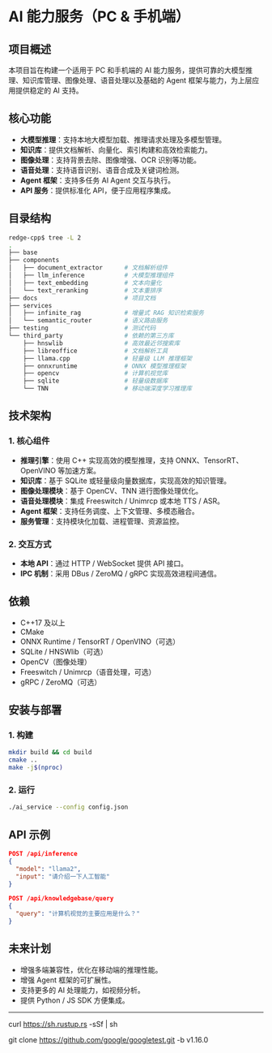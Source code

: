 # AI 能力服务（PC & 手机端）

## 项目概述
本项目旨在构建一个适用于 PC 和手机端的 AI 能力服务，提供可靠的大模型推理、知识库管理、图像处理、语音处理以及基础的 Agent 框架与能力，为上层应用提供稳定的 AI 支持。

## 核心功能
- **大模型推理**：支持本地大模型加载、推理请求处理及多模型管理。
- **知识库**：提供文档解析、向量化、索引构建和高效检索能力。
- **图像处理**：支持背景去除、图像增强、OCR 识别等功能。
- **语音处理**：支持语音识别、语音合成及关键词检测。
- **Agent 框架**：支持多任务 AI Agent 交互与执行。
- **API 服务**：提供标准化 API，便于应用程序集成。

## 目录结构
```bash
redge-cpp$ tree -L 2
.
├── base
├── components
│   ├── document_extractor      # 文档解析组件
│   ├── llm_inference           # 大模型推理组件
│   ├── text_embedding          # 文本向量化
│   └── text_reranking          # 文本重排序
├── docs                        # 项目文档
├── services
│   ├── infinite_rag            # 增量式 RAG 知识检索服务
│   └── semantic_router         # 语义路由服务
├── testing                     # 测试代码
└── third_party                 # 依赖的第三方库
    ├── hnswlib                 # 高效最近邻搜索库
    ├── libreoffice             # 文档解析工具
    ├── llama.cpp               # 轻量级 LLM 推理框架
    ├── onnxruntime             # ONNX 模型推理框架
    ├── opencv                  # 计算机视觉库
    ├── sqlite                  # 轻量级数据库
    └── TNN                     # 移动端深度学习推理库
```

## 技术架构
### 1. 核心组件
- **推理引擎**：使用 C++ 实现高效的模型推理，支持 ONNX、TensorRT、OpenVINO 等加速方案。
- **知识库**：基于 SQLite 或轻量级向量数据库，实现高效的知识管理。
- **图像处理模块**：基于 OpenCV、TNN 进行图像处理优化。
- **语音处理模块**：集成 Freeswitch / Unimrcp 或本地 TTS / ASR。
- **Agent 框架**：支持任务调度、上下文管理、多模态融合。
- **服务管理**：支持模块化加载、进程管理、资源监控。

### 2. 交互方式
- **本地 API**：通过 HTTP / WebSocket 提供 API 接口。
- **IPC 机制**：采用 DBus / ZeroMQ / gRPC 实现高效进程间通信。

## 依赖
- C++17 及以上
- CMake
- ONNX Runtime / TensorRT / OpenVINO（可选）
- SQLite / HNSWlib（可选）
- OpenCV（图像处理）
- Freeswitch / Unimrcp（语音处理，可选）
- gRPC / ZeroMQ（可选）

## 安装与部署
### 1. 构建
```sh
mkdir build && cd build
cmake ..
make -j$(nproc)
```

### 2. 运行
```sh
./ai_service --config config.json
```

## API 示例
```json
POST /api/inference
{
  "model": "llama2",
  "input": "请介绍一下人工智能"
}
```

```json
POST /api/knowledgebase/query
{
  "query": "计算机视觉的主要应用是什么？"
}
```

## 未来计划
- 增强多端兼容性，优化在移动端的推理性能。
- 增强 Agent 框架的可扩展性。
- 支持更多的 AI 处理能力，如视频分析。
- 提供 Python / JS SDK 方便集成。

---

curl https://sh.rustup.rs -sSf | sh

git clone https://github.com/google/googletest.git -b v1.16.0
